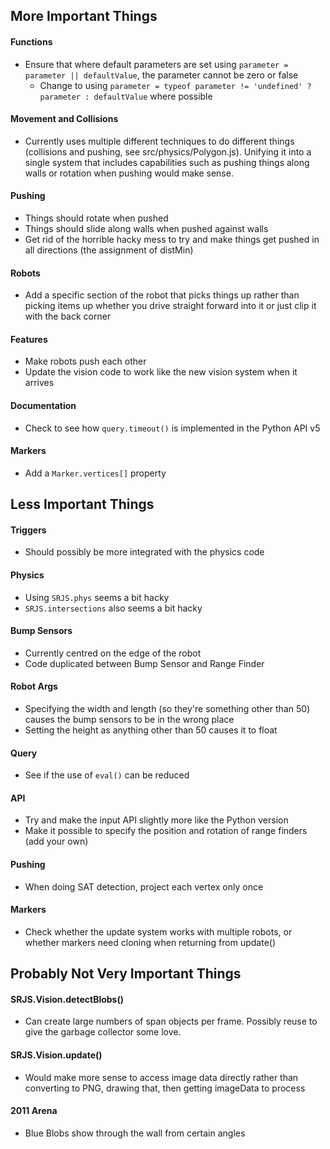 ## More Important Things

#### Functions

* Ensure that where default parameters are set using `parameter = parameter || defaultValue`, the parameter cannot be zero or false
    * Change to using `parameter = typeof parameter != 'undefined' ? parameter : defaultValue` where possible

#### Movement and Collisions

* Currently uses multiple different techniques to do different things (collisions and pushing, see src/physics/Polygon.js). Unifying it into a single system that includes capabilities such as pushing things along walls or rotation when pushing would make sense.

#### Pushing

* Things should rotate when pushed
* Things should slide along walls when pushed against walls
* Get rid of the horrible hacky mess to try and make things get pushed in all directions (the assignment of distMin)

#### Robots

* Add a specific section of the robot that picks things up rather than picking items up whether you drive straight forward into it or just clip it with the back corner

#### Features

* Make robots push each other
* Update the vision code to work like the new vision system when it arrives

#### Documentation

* Check to see how `query.timeout()` is implemented in the Python API v5

#### Markers

* Add a `Marker.vertices[]` property

## Less Important Things
 
#### Triggers

* Should possibly be more integrated with the physics code
 
#### Physics

* Using `SRJS.phys` seems a bit hacky
* `SRJS.intersections` also seems a bit hacky

#### Bump Sensors

* Currently centred on the edge of the robot
* Code duplicated between Bump Sensor and Range Finder

#### Robot Args

* Specifying the width and length (so they're something other than 50) causes the bump sensors to be in the wrong place
* Setting the height as anything other than 50 causes it to float

#### Query

* See if the use of `eval()` can be reduced

#### API

* Try and make the input API slightly more like the Python version
* Make it possible to specify the position and rotation of range finders (add your own)

#### Pushing

* When doing SAT detection, project each vertex only once

#### Markers

* Check whether the update system works with multiple robots, or whether markers need cloning when returning from update()

## Probably Not Very Important Things

#### SRJS.Vision.detectBlobs()

* Can create large numbers of span objects per frame. Possibly reuse to give the garbage collector some love.
 
#### SRJS.Vision.update()

* Would make more sense to access image data directly rather than converting to PNG, drawing that, then getting imageData to process

#### 2011 Arena

* Blue Blobs show through the wall from certain angles
